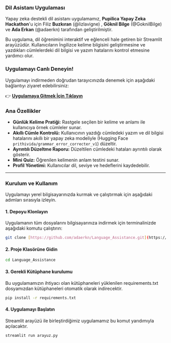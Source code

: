 ### **Dil Asistanı Uygulaması**

Yapay zeka destekli dil asistanı uygulamamız, **Pupilica Yapay Zeka Hackathon**'u için  Filiz **Buzkıran** (@lizlavigne) , **Göknil Bilge** (@GoknilBilge) ve **Ada Erkan** (@adaerkn) tarafından geliştirilmiştir. 

Bu uygulama, dil öğrenimini interaktif ve eğlenceli hale getiren bir Streamlit arayüzüdür. Kullanıcıların İngilizce kelime bilgisini geliştirmesine ve yazdıkları cümlelerdeki dil bilgisi ve yazım hatalarını kontrol etmesine yardımcı olur.


### **Uygulamayı Canlı Deneyin!**

Uygulamayı indirmeden doğrudan tarayıcınızda denemek için aşağıdaki bağlantıyı ziyaret edebilirsiniz:

👉 **[Uygulamaya Gitmek İçin Tıklayın](https://languageassistance.streamlit.app/)**


### **Ana Özellikler**

* **Günlük Kelime Pratiği:** Rastgele seçilen bir kelime ve anlamı ile kullanıcıya örnek cümleler sunar.
* **Akıllı Cümle Kontrolü:** Kullanıcının yazdığı cümledeki yazım ve dil bilgisi hatalarını akıllı bir yapay zeka modeliyle (Hugging Face `prithivida/grammar_error_correcter_v1`) düzeltir.
* **Ayrıntılı Düzeltme Raporu:** Düzeltilen cümledeki hataları ayrıntılı olarak gösterir.
* **Mini Quiz:** Öğrenilen kelimenin anlam testini sunar.
* **Profil Yönetimi:** Kullanıcılar dil, seviye ve hedeflerini kaydedebilir.

---

### **Kurulum ve Kullanım**

Uygulamayı yerel bilgisayarınızda kurmak ve çalıştırmak için aşağıdaki adımları sırasıyla izleyin.

#### **1. Depoyu Klonlayın**

Uygulamanın tüm dosyalarını bilgisayarınıza indirmek için terminalinizde aşağıdaki komutu çalıştırın:

```bash
git clone [https://github.com/adaerkn/Language_Assistance.git](https://github.com/adaerkn/Language_Assistance.git)
```
#### **2. Proje Klasörüne Gidin**

```bash
cd Language_Assistance
```
#### **3. Gerekli Kütüphane kurulumu**
Bu uygulamamızın ihtiyacı olan kütüphaneleri yüklenilen requirements.txt dosyamızdan kütüphaneleri otomatik olarak indirecektir.

```bash
pip install -r requirements.txt
```

#### **4. Uygulamayı Başlatın**
Streamlit arayüzü ile birleştirdiğimiz uygulamamız bu komut yarıdımıyla açılacaktır. 

```bash
streamlit run arayuz.py
```





